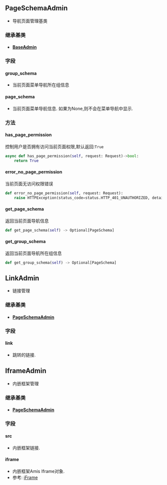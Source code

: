 ## PageSchemaAdmin

- 导航页面管理基类

### 继承基类

- #### [BaseAdmin](../BaseAdmin)

### 字段

#### group_schema

- 当前页面菜单导航所在组信息

#### page_schema

- 当前页面菜单导航信息. 如果为None,则不会在菜单导航中显示.

### 方法

#### has_page_permission

控制用户是否拥有访问当前页面权限,默认返回:`True`

```python
async def has_page_permission(self, request: Request)->bool:
    return True
```

#### error_no_page_permission

当前页面无访问权限错误

```python
def error_no_page_permission(self, request: Request):
    raise HTTPException(status_code=status.HTTP_401_UNAUTHORIZED, detail='No page permissions')
```

#### get_page_schema

返回当前页面导航信息

```python
def get_page_schema(self) -> Optional[PageSchema]
```

#### get_group_schema

返回当前页面导航所在组信息

```python
def get_group_schema(self) -> Optional[PageSchema]
```

## LinkAdmin

- 链接管理

### 继承基类

- #### [PageSchemaAdmin](#pageschemaadmin)

### 字段

#### link

- 跳转的链接.

## IframeAdmin

- 内嵌框架管理

### 继承基类

- #### [PageSchemaAdmin](#pageschemaadmin)

### 字段

#### src

- 内嵌框架链接.

#### iframe

- 内嵌框架Amis Iframe对象.
- 参考: [iFrame](https://baidu.gitee.io/amis/zh-CN/components/iframe)

